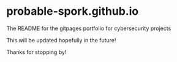 # probable-spork.github.io

The README for the gitpages portfolio for cybersecurity projects

This will be updated hopefully in the future!

Thanks for stopping by!

